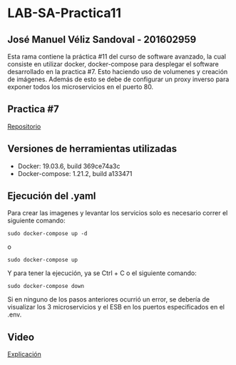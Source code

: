 # LAB-SA-Practica11
## José Manuel Véliz Sandoval - 201602959
Esta rama contiene la práctica #11 del curso de software avanzado, la cual consiste en utilizar docker, docker-compose para desplegar el software desarrollado en la practica #7. Esto haciendo uso de volumenes y creación de imágenes.
Además de esto se debe de configurar un proxy inverso para exponer todos los microservicios en el puerto 80.

## Practica #7
[Repositorio](https://github.com/CiberVeliz/LAB-SA-Practica5)

## Versiones de herramientas utilizadas
- Docker: 19.03.6, build 369ce74a3c
- Docker-compose: 1.21.2, build a133471

## Ejecución del .yaml
Para crear las imagenes y levantar los servicios solo es necesario correr el siguiente comando:
```
sudo docker-compose up -d
```
o
```
sudo docker-compose up
```
Y para tener la ejecución, ya se Ctrl + C o el siguiente comando:
```
sudo docker-compose down
```
Si en ninguno de los pasos anteriores ocurrió un error, se debería de visualizar los 3 microservicios y el ESB en los puertos especificados en el .env.

## Video
[Explicación](https://drive.google.com/file/d/1MS0P4S3Chl9FHM9bD6bk6UJep0Bcu47o/view?usp=sharing)
